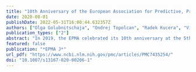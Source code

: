 ```yaml
---
title: "10th Anniversary of the European Association for Predictive, Preventive and Personalised (3P) Medicine - EPMA World Congress Supplement 2020"
date: 2020-08-01
publishDate: 2022-05-31T16:00:44.632357Z
authors: ["Olga Golubnitschaja", "Ondrej Topolcan", "Radek Kucera", "Vincenzo Costigliola"]
publication_types: ["2"]
abstract: "In 2019, the EPMA celebrated its 10th anniversary at the 5th World Congress in Pilsen, Czech Republic. The history of the International Professional Network dedicated to Predictive, Preventive and Personalised Medicine (PPPM / 3PM) is rich in achievements. Facing the coronavirus COVID-19 pandemic it is getting evident globally that the predictive approach, targeted prevention and personalisation of medical services is the optimal paradigm in healthcare demonstrating the high potential to save lives and to benefit the society as a whole. The EPMA World Congress Supplement 2020 highlights advances in 3P medicine."
featured: false
publication: "*EPMA J*"
url_pdf: "https://www.ncbi.nlm.nih.gov/pmc/articles/PMC7435254/"
doi: "10.1007/s13167-020-00206-1"
---
```


